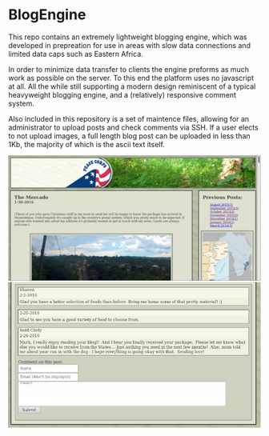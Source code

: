 # BlogEngine
This repo contains an extremely lightweight blogging engine, which was developed in prepreation for use in areas with slow data connections and limited data caps such as Eastern Africa.

In order to minimize data transfer to clients the engine preforms as much work as possible on the server. To this end the platform uses no javascript at all. All the while still supporting a modern design reminiscent of a typical heavyweight blogging engine, and a (relatively) responsive comment system.

Also included in this repository is a set of maintence files, allowing for an administrator to upload posts and check comments via SSH. If a user elects to not upload images, a full length blog post can be uploaded in less than 1Kb, the majority of which is the ascii text itself.

![screenshot](./example1.png)
![screenshot](./example2.png)
